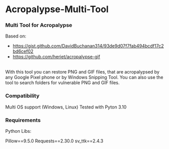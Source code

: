 # Acropalypse-Multi-Tool

### Multi Tool for Acropalypse<br>
Based on:
- https://gist.github.com/DavidBuchanan314/93de9d07f7fab494bcdf17c2bd6cef02
- https://github.com/heriet/acropalypse-gif

<br>
With this tool you can restore PNG and GIF files, that are acropalypsed by any Google Pixel phone or by Windows Snipping Tool. You can also use the tool to search folders for vulnerable PNG and GIF files.

### Compatibility

Multi OS support (Windows, Linux)
Tested with Pyton 3.10

### Requirements
Python Libs: 

Pillow==9.5.0
Requests==2.30.0
sv_ttk==2.4.3
